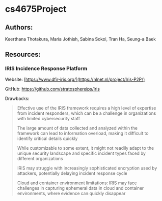 # cs4675Project
## Authors:
Keerthana Thotakura, Maria Jothish, Sabina Sokol, Tran Ha, Seung-a Baek
## Resources:
### IRIS Incidence Response Platform
Website: [https://www.dfir-iris.org/](https://nlnet.nl/project/Iris-P2P/)

GitHub: https://github.com/stratosphereips/iris

Drawbacks:

> Effective use of the IRIS framework requires a high level of expertise from incident responders, which can be a challenge in organizations with limited cybersecurity staff
> 
> The large amount of data collected and analyzed within the framework can lead to information overload, making it difficult to identify critical details quickly
> 
> While customizable to some extent, it might not readily adapt to the unique security landscape and specific incident types faced by different organizations
> 
> IRIS may struggle with increasingly sophisticated encryption used by attackers, potentially delaying incident response cycle
> 
> Cloud and container environment limitations: IRIS may face challenges in capturing ephemeral data in cloud and container environments, where evidence can quickly disappear
